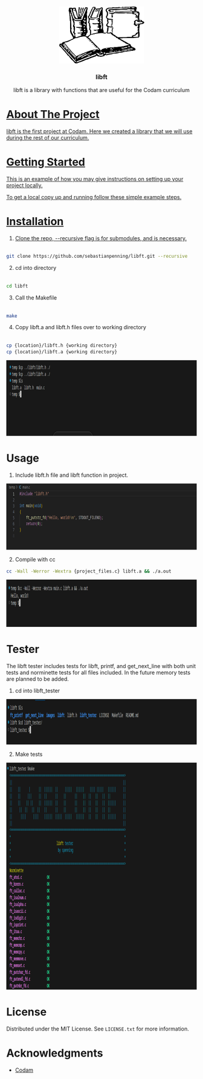 

<!-- PROJECT LOGO -->
<br />
<div align="center">
  <a href="https://github.com/sebastianpenning/libft">
    <img src="resources/images/logo.png" alt="Logo" width="225" height="150">
  </a>
  <h3 align="center">libft</h3>

  <p align="center">
    libft is a library with functions that are useful for the Codam curriculum
    <br />
    <a href="https://github.com/sebastianpenning/libft">
  </p>
</div>



# About The Project

  
libft is the first project at Codam. Here we created a library that we will use during the rest of our curriculum.  


# Getting Started

This is an example of how you may give instructions on setting up your project locally.

To get a local copy up and running follow these simple example steps.


# Installation
1. Clone the repo, --recursive flag is for submodules, and is necessary.


```sh

git clone https://github.com/sebastianpenning/libft.git --recursive

```
2. cd into directory

```sh

cd libft

```

3. Call the Makefile 

```sh

make

```

4. Copy libft.a and libft.h files over to working directory

```sh

cp {location}/libft.h {working directory}
cp {location}/libft.a {working directory}

```

<a href="https://github.com/sebastianpenning/libft">
  <img src="resources/images/make_libft.png" alt="make_libft" width="1100" height="200">
</a>

# Usage

1. Include libft.h file and libft function in project.

<a href="https://github.com/sebastianpenning/libft">
  <img src="resources/images/include_libft.png" alt="include_libft" width="800" height="175">
</a>


2. Compile with cc

```sh
cc -Wall -Werror -Wextra {project_files.c} libft.a && ./a.out
```

<a href="https://github.com/sebastianpenning/libft">
  <img src="resources/images/compile_libft.png" alt="compile_libft" width="1100" height="125">
</a>



# Tester

The libft tester includes tests for libft, printf, and get_next_line with both unit tests and norminette
tests for all files included. In the future memory tests are planned to be added.

1. cd into libft_tester

<a href="https://github.com/sebastianpenning/libft">
  <img src="resources/images/tester_1.png" alt="include_libft" width="1100" height="120">
</a>

2. Make tests

<a href="https://github.com/sebastianpenning/libft">
  <img src="resources/images/tester_2.png" alt="include_libft" width="1100" height="600">
</a>


# License

Distributed under the MIT License. See `LICENSE.txt` for more information.

 
# Acknowledgments

* [Codam](https://www.codam.nl/about-codam) 


<!-- MARKDOWN LINKS & resources/IMAGES -->

[license-url]: https://github.com/sebastianpenning/libft/blob/main/LICENSE

[C]:https://img.shields.io/badge/-c-black?logo=c&style=social

[C-url]: https://www.learn-c.org/
  

